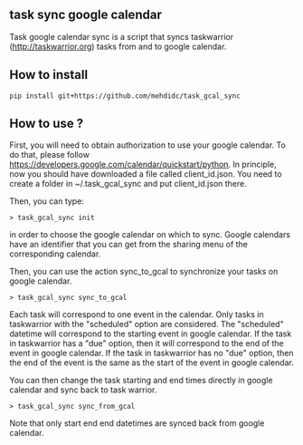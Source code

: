 ## task sync google calendar

Task google calendar sync is a script that syncs taskwarrior (http://taskwarrior.org)
tasks from and to google calendar.

## How to install

```pip install git+https://github.com/mehdidc/task_gcal_sync```

## How to use ?

First, you will need to obtain authorization to use your google calendar.
To do that, please follow https://developers.google.com/calendar/quickstart/python.
In principle, now you should have downloaded a file called client_id.json.
You need to create a folder in ~/.task_gcal_sync and put client_id.json there.

Then, you can type:

```> task_gcal_sync init```


in order to choose the google calendar on which to sync.
Google calendars have an identifier that you can get from
the sharing menu of the corresponding calendar.



Then, you can use the action sync_to_gcal to synchronize your tasks
on google calendar.

```> task_gcal_sync sync_to_gcal```

Each task will correspond to one event in the calendar.
Only tasks in taskwarrior with the "scheduled" option are considered.
The "scheduled" datetime will correspond to the starting event in google calendar.
If the task in taskwarrior has a "due" option, then it will correspond to the end of the event
in google calendar. If the task in taskwarrior has no "due" option, then the end of the event
is the same as the start of the event in google calendar.

You can then change the task starting and end times directly in google calendar and sync back
to task warrior.

```> task_gcal_sync sync_from_gcal```

Note that only start end end datetimes are synced back from google calendar.
